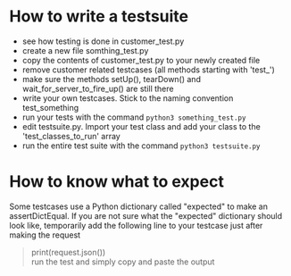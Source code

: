 # How to write a testsuite
* see how testing is done in customer_test.py
* create a new file somthing_test.py
* copy the contents of customer_test.py to your newly created file
* remove customer related testcases (all methods starting with 'test_')
* make sure the methods setUp(), tearDown() and wait_for_server_to_fire_up() are still there
* write your own testcases. Stick to the naming convention test_something
* run your tests with the command ```python3 something_test.py```
* edit testsuite.py. Import your test class and add your class to the 'test_classes_to_run' array
* run the entire test suite with the command ```python3 testsuite.py```

# How to know what to expect
Some testcases use a Python dictionary called "expected" to make an assertDictEqual.
If you are not sure what the "expected" dictionary should look like, temporarily add the following line to your testcase just after making the request
> print(request.json())  
run the test and simply copy and paste the output 
